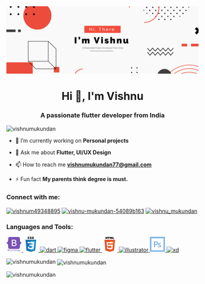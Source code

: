 <div align="center">
  <a href="">
    <img src="images/banner.jpg" alt="banner">
  </a>
</div>


<h1 align="center">Hi 👋, I'm Vishnu</h1>
<h3 align="center">A passionate flutter developer from India</h3>

<p align="left"> <img src="https://komarev.com/ghpvc/?username=vishnumukundan&label=Profile%20views&color=0e75b6&style=flat" alt="vishnumukundan" /> </p>

- 🔭 I’m currently working on **Personal projects**

- 💬 Ask me about **Flutter, UI/UX Design**

- 📫 How to reach me **vishnumukundan77@gmail.com**

- ⚡ Fun fact **My parents think degree is must.**

<h3 align="left">Connect with me:</h3>
<p align="left">
<a href="https://twitter.com/vishnum49348895" target="blank"><img align="center" src="https://raw.githubusercontent.com/rahuldkjain/github-profile-readme-generator/master/src/images/icons/Social/twitter.svg" alt="vishnum49348895" height="30" width="40" /></a>
<a href="https://linkedin.com/in/vishnu-mukundan-54089b163" target="blank"><img align="center" src="https://raw.githubusercontent.com/rahuldkjain/github-profile-readme-generator/master/src/images/icons/Social/linked-in-alt.svg" alt="vishnu-mukundan-54089b163" height="30" width="40" /></a>
<a href="https://instagram.com/vishnu_mukundan" target="blank"><img align="center" src="https://raw.githubusercontent.com/rahuldkjain/github-profile-readme-generator/master/src/images/icons/Social/instagram.svg" alt="vishnu_mukundan" height="30" width="40" /></a>
</p>

<h3 align="left">Languages and Tools:</h3>
<p align="left"> <a href="https://getbootstrap.com" target="_blank" rel="noreferrer"> <img src="https://raw.githubusercontent.com/devicons/devicon/master/icons/bootstrap/bootstrap-plain-wordmark.svg" alt="bootstrap" width="40" height="40"/> </a> <a href="https://www.w3schools.com/css/" target="_blank" rel="noreferrer"> <img src="https://raw.githubusercontent.com/devicons/devicon/master/icons/css3/css3-original-wordmark.svg" alt="css3" width="40" height="40"/> </a> <a href="https://dart.dev" target="_blank" rel="noreferrer"> <img src="https://www.vectorlogo.zone/logos/dartlang/dartlang-icon.svg" alt="dart" width="40" height="40"/> </a> <a href="https://www.figma.com/" target="_blank" rel="noreferrer"> <img src="https://www.vectorlogo.zone/logos/figma/figma-icon.svg" alt="figma" width="40" height="40"/> </a> <a href="https://flutter.dev" target="_blank" rel="noreferrer"> <img src="https://www.vectorlogo.zone/logos/flutterio/flutterio-icon.svg" alt="flutter" width="40" height="40"/> </a> <a href="https://www.w3.org/html/" target="_blank" rel="noreferrer"> <img src="https://raw.githubusercontent.com/devicons/devicon/master/icons/html5/html5-original-wordmark.svg" alt="html5" width="40" height="40"/> </a> <a href="https://www.adobe.com/in/products/illustrator.html" target="_blank" rel="noreferrer"> <img src="https://www.vectorlogo.zone/logos/adobe_illustrator/adobe_illustrator-icon.svg" alt="illustrator" width="40" height="40"/> </a> <a href="https://www.photoshop.com/en" target="_blank" rel="noreferrer"> <img src="https://raw.githubusercontent.com/devicons/devicon/master/icons/photoshop/photoshop-line.svg" alt="photoshop" width="40" height="40"/> </a> <a href="https://www.adobe.com/products/xd.html" target="_blank" rel="noreferrer"> <img src="https://cdn.worldvectorlogo.com/logos/adobe-xd.svg" alt="xd" width="40" height="40"/> </a> </p>

<p><img align="left" src="https://github-readme-stats.vercel.app/api/top-langs?username=vishnumukundan&show_icons=true&locale=en&layout=compact" alt="vishnumukundan" /></p>

<p>&nbsp;<img align="center" src="https://github-readme-stats.vercel.app/api?username=vishnumukundan&show_icons=true&locale=en" alt="vishnumukundan" /></p>

<p><img align="center" src="https://github-readme-streak-stats.herokuapp.com/?user=vishnumukundan&" alt="vishnumukundan" /></p>
